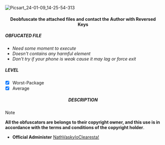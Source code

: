 ![Picsart_24-01-09_14-25-54-313](https://github.com/exotic-inx/REVERSE/assets/92029487/977a586c-0640-4ad2-ba24-6488c6c25e65)

<h4 align="center"><b>Deobfuscate the attached files and contact the Author with Reversed Keys</b></h4>

<h5><b>OBFUCATED FILE</b></h5>

* *Need some moment to execute*
* *Doesn't contains any harmful element*
* *Don't try if your phone is weak cause it may lag or force exit*

<h5><b>LEVEL</b></h5>

- [x] Worst-Package
- [x] Average

<h5 align="center"><b>DESCRIPTION</b></h5>

> [!NOTE]  
> ****All the obfuscators are belongs to their copyright owner, and this use is in accordance with the terms and conditions of the copyright holder****.

* **Official Administer** [NathVaskyloClearesta!](https://www.facebook.com/freya.xyz)
